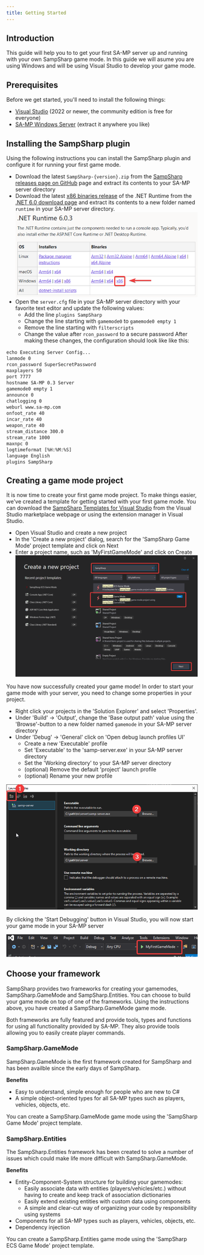 ```yaml
---
title: Getting Started
---
```


## Introduction
This guide will help you to to get your first SA-MP server up and running with your own SampSharp game mode. In this guide we will asume you are using Windows and will be using Visual Studio to develop your game mode.

## Prerequisites
Before we get started, you'll need to install the following things:
- [Visual Studio](https://visualstudio.microsoft.com/downloads/) (2022 or newer, the community edition is free for everyone)
- [SA-MP Windows Server](https://www.sa-mp.com/download.php) (extract it anywhere you like)

## Installing the SampSharp plugin
Using the following instructions you can install the SampSharp plugin and configure it for running your first game mode.

- Download the latest `SampSharp-{version}.zip` from the [SampSharp releases page on GitHub](https://github.com/ikkentim/SampSharp/releases/latest) page and extract its contents to your SA-MP server directory
- Download the latest <u>x86 binaries release</u> of the .NET Runtime from the [.NET 6.0 download page](https://dotnet.microsoft.com/en-us/download/dotnet) and extract its contents to a new folder named `runtime` in your SA-MP server directory.  
![x86 of .NET Runtime](images/download-dotnet-windows.png)
- Open the `server.cfg` file in your SA-MP server directory with your favorite text editor and update the following values:
  - Add the line `plugins SampSharp`
  - Change the line starting with `gamemode0` to `gamemode0 empty 1`
  - Remove the line starting with `filterscripts`
  - Change the value after `rcon_password` to a secure password
  After making these changes, the configuration should look like like this:

```
echo Executing Server Config...
lanmode 0
rcon_password SuperSecretPassword
maxplayers 50
port 7777
hostname SA-MP 0.3 Server
gamemode0 empty 1
announce 0
chatlogging 0
weburl www.sa-mp.com
onfoot_rate 40
incar_rate 40
weapon_rate 40
stream_distance 300.0
stream_rate 1000
maxnpc 0
logtimeformat [%H:%M:%S]
language English
plugins SampSharp
```

## Creating a game mode project
It is now time to create your first game mode project. To make things easier, we've created a template for getting started with your first game mode. You can download the [SampSharp Templates for Visual Studio](https://marketplace.visualstudio.com/items?itemName=ikkentim.sampsharptempltes) from the Visual Studio marketplace webpage or using the extension manager in Visual Studio.

- Open Visual Studio and create a new project
- In the 'Create a new project' dialog, search for the 'SampSharp Game Mode' project template and click on Next
- Enter a project name, such as 'MyFirstGameMode' and click on Create  
![Find SampSharp in the 'Create a new project' dialog](images/devenv-new-project.png)

You have now successfully created your game mode! In order to start your game mode with your server, you need to change some properties in your project. 
- Right click your projects in the 'Solution Explorer' and select 'Properties'.
- Under 'Build' -> 'Output', change the 'Base output path' value using the 'Browse'-button to a new folder named `gamemode` in your SA-MP server directory
- Under 'Debug' -> 'General' click on 'Open debug launch profiles UI'
  - Create a new 'Executable' profile
  - Set 'Executable' to the 'samp-server.exe' in your SA-MP server directory
  - Set the 'Working directory' to your SA-MP server directory
  - (optional) Remove the default 'project' launch profile
  - (optional) Rename your new profile


![Creating a launch profile](images/devenv-launch-profiles.png)

By clicking the 'Start Debugging' button in Visual Studio, you will now start your game mode in your SA-MP server

![Start Debugging your project](images/devenv-start-debugging.png)

## Choose your framework
SampSharp provides two frameworks for creating your gamemodes, SampSharp.GameMode and SampSharp.Entities. You can choose to build your game mode on top of one of the frameworks. Using the instructions above, you have created a SampSharp.GameMode game mode.

Both frameworks are fully featured and provide tools, types and functions for using all functionality provided by SA-MP. They also provide tools allowing you to easily create player commands.

### SampSharp.GameMode
SampSharp.GameMode is the first framework created for SampSharp and has been availble since the early days of SampSharp.

**Benefits**
- Easy to understand, simple enough for people who are new to C#
- A simple object-oriented types for all SA-MP types such as players, vehicles, objects, etc.

You can create a SampSharp.GameMode game mode using the 'SampSharp Game Mode' project template.

### SampSharp.Entities
The SampSharp.Entities framework has been created to solve a number of issues which could make life more difficult with SampSharp.GameMode.

**Benefits**
- Entity-Component-System structure for building your gamemodes:
  - Easily associate data with entities (players/vehicles/etc.) without having to create and keep track of association dictionaries
  - Easily extend existing entities with custom data using components
  - A simple and clear-cut way of organizing your code by responsibility using systems
- Components for all SA-MP types such as players, vehicles, objects, etc.
- Dependency injection

You can create a SampSharp.Entities game mode using the 'SampSharp ECS Game Mode' project template.